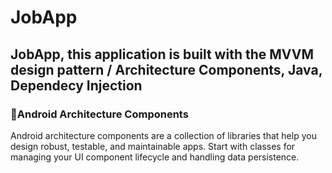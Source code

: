 # JobApp
## JobApp, this application is built with the MVVM design pattern / Architecture Components,  Java, Dependecy Injection

### 🔨Android Architecture Components
Android architecture components are a collection of libraries that help you design robust, testable,
and maintainable apps. Start with classes for managing your UI component lifecycle and handling data persistence.
